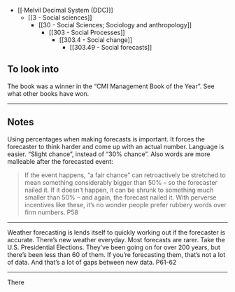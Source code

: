 - [[∙Melvil Decimal System (DDC)]]
	- [[3 - Social sciences]]
		- [[30 - Social Sciences; Sociology and anthropology]]
			- [[303 - Social Processes]]
				- [[303.4 - Social change]]
					- [[303.49 - Social forecasts]]

## To look into

The book was a winner in the “CMI Management Book of the Year”. See what other books have won.

***

## Notes

Using percentages when making forecasts is important. It forces the forecaster to think harder and come up with an actual number. Language is easier. “Slight chance”, instead of “30% chance”. Also words are more malleable after the forecasted event:

> If the event happens, “a fair chance” can retroactively be stretched to mean something considerably bigger than 50% – so the forecaster nailed it. If it doesn’t happen, it can be shrunk to something much smaller than 50% – and again, the forecast nailed it. With perverse incentives like these, it’s no wonder people prefer rubbery words over firm numbers. P58

***

Weather forecasting is lends itself to quickly working out if the forecaster is accurate. There’s new weather everyday. Most forecasts are rarer. Take the U.S. Presidential Elections. They’ve been going on for over 200 years, but there’s been less than 60 of them. If you’re forecasting them, that’s not a lot of data. And that’s a lot of gaps between new data. P61-62

***

There